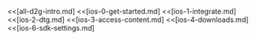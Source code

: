 <<[all-d2g-intro.md]
<<[ios-0-get-started.md]
<<[ios-1-integrate.md]
<<[ios-2-dtg.md]
<<[ios-3-access-content.md]
<<[ios-4-downloads.md]
<<[ios-6-sdk-settings.md]
